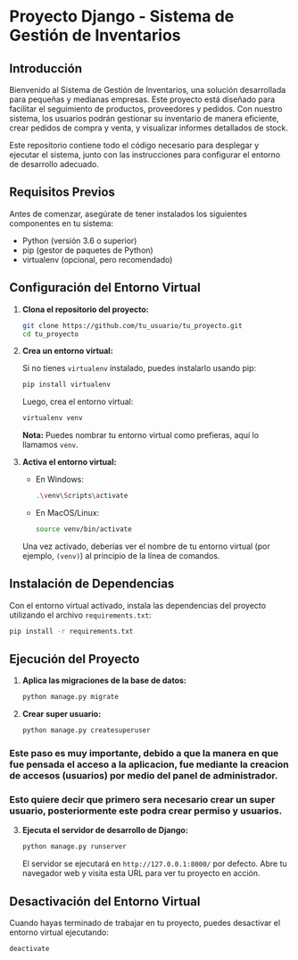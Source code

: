 # Proyecto Django - Sistema de Gestión de Inventarios

## Introducción

Bienvenido al Sistema de Gestión de Inventarios, una solución desarrollada para pequeñas y medianas empresas. Este proyecto está diseñado para facilitar el seguimiento de productos, proveedores y pedidos. Con nuestro sistema, los usuarios podrán gestionar su inventario de manera eficiente, crear pedidos de compra y venta, y visualizar informes detallados de stock.

Este repositorio contiene todo el código necesario para desplegar y ejecutar el sistema, junto con las instrucciones para configurar el entorno de desarrollo adecuado.

## Requisitos Previos

Antes de comenzar, asegúrate de tener instalados los siguientes componentes en tu sistema:

- Python (versión 3.6 o superior)
- pip (gestor de paquetes de Python)
- virtualenv (opcional, pero recomendado)

## Configuración del Entorno Virtual

1. **Clona el repositorio del proyecto:**

    ```bash
    git clone https://github.com/tu_usuario/tu_proyecto.git
    cd tu_proyecto
    ```

2. **Crea un entorno virtual:**

    Si no tienes `virtualenv` instalado, puedes instalarlo usando pip:

    ```bash
    pip install virtualenv
    ```

    Luego, crea el entorno virtual:

    ```bash
    virtualenv venv
    ```

    **Nota:** Puedes nombrar tu entorno virtual como prefieras, aquí lo llamamos `venv`.

3. **Activa el entorno virtual:**

    - En Windows:

        ```bash
        .\venv\Scripts\activate
        ```

    - En MacOS/Linux:

        ```bash
        source venv/bin/activate
        ```

    Una vez activado, deberías ver el nombre de tu entorno virtual (por ejemplo, `(venv)`) al principio de la línea de comandos.

## Instalación de Dependencias

Con el entorno virtual activado, instala las dependencias del proyecto utilizando el archivo `requirements.txt`:

```bash
pip install -r requirements.txt
```

## Ejecución del Proyecto

1. **Aplica las migraciones de la base de datos:**

    ```bash
    python manage.py migrate
    ```
2. **Crear super usuario:**
    
    ```bash
    python manage.py createsuperuser
    ```

### Este paso es muy importante, debido a que la manera en que fue pensada el acceso a la aplicacion, fue mediante la creacion de accesos (usuarios) por medio del panel de administrador. 
### Esto quiere decir que primero sera necesario crear un super usuario, posteriormente este podra crear permiso y usuarios.

3. **Ejecuta el servidor de desarrollo de Django:**

    ```bash
    python manage.py runserver
    ```

    El servidor se ejecutará en `http://127.0.0.1:8000/` por defecto. Abre tu navegador web y visita esta URL para ver tu proyecto en acción.

## Desactivación del Entorno Virtual

Cuando hayas terminado de trabajar en tu proyecto, puedes desactivar el entorno virtual ejecutando:

```bash
deactivate
```

